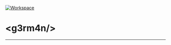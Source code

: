[![Workspace](https://codenvy.io/factory/resources/codenvy-contribute.svg)](https://codenvy.io/f?id=factorycdmlspp4x6x0vss3)

# \<g3rm4n\/\>
---
